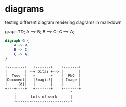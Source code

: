 # diagrams
testing different diagram rendering diagrams in markdown


graph TD;
    A --> B;
    B --> C;
    C --> A;


```dot
digraph G {
    A -> B;
    B -> C;
    C -> A;
}
```

```ditaa
+--------+   +-------+    +-------+
|        | --+ Ditaa +--> |       |
|  Text  |   +-------+    |  PNG  |
|Document|   |!magic!|    | Image |
|     {d}|   |       |    |       |
+---+----+   +-------+    +-------+
    :                         ^
    |       Lots of work      |
    +-------------------------+
```
